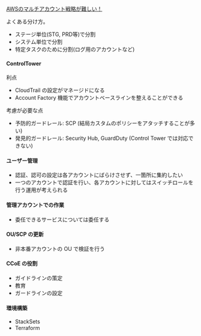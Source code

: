 
[AWSのマルチアカウント戦略が難しい！](https://dev.classmethod.jp/articles/aws-multiaccount-muzu/)

よくある分け方。

* ステージ単位(STG, PRD等)で分割
* システム単位で分割
* 特定タスクのために分割(ログ用のアカウントなど)

#### ControlTower

利点

* CloudTrail の設定がマネージドになる
* Account Factory 機能でアカウントベースラインを整えることができる

考慮が必要な点

* 予防的ガードレール: SCP (結局カスタムのポリシーをアタッチすることが多い)
* 発見的ガードレール: Security Hub, GuardDuty (Control Tower では対応できない)

#### ユーザー管理

* 認証、認可の設定は各アカウントにばらけさせず、一箇所に集約したい
* 一つのアカウントで認証を行い、各アカウントに対してはスイッチロールを行う運用が考えられる

#### 管理アカウントでの作業

* 委任できるサービスについては委任する

#### OU/SCP の更新

* 非本番アカウントの OU で検証を行う

#### CCoE の役割

* ガイドラインの策定
* 教育
* ガードラインの設定

#### 環境構築

* StackSets
* Terraform


